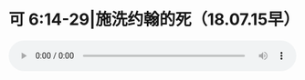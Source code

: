 # 可 6:14-29|施洗约翰的死（18.07.15早）

<audio style="width: 100%;" preload="false" controls controlslist="nodownload"><source src="//file.simai.life/audio/mp3/old/26289.mp3" type="audio/mpeg">Your browser does not support the audio element.</audio>


